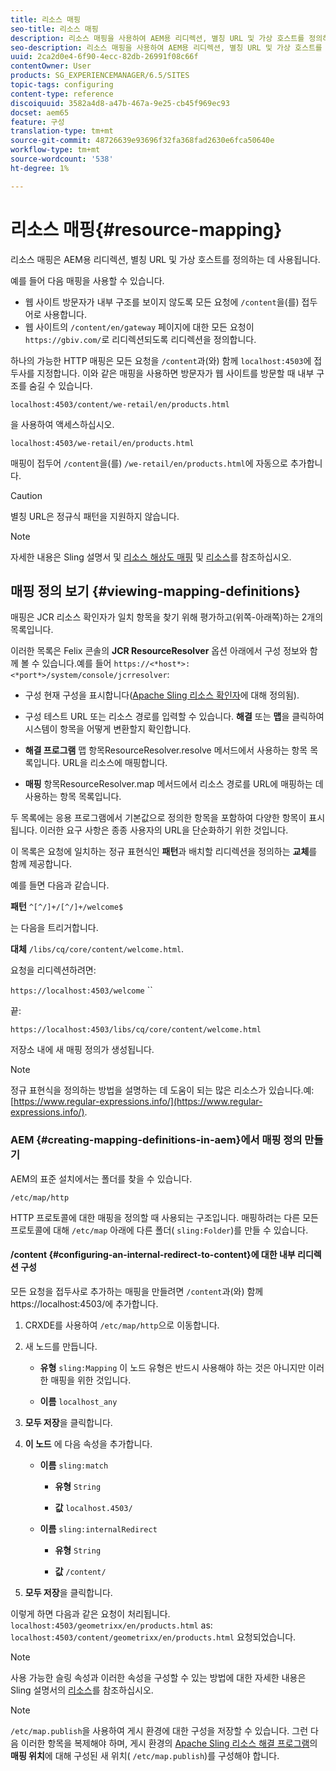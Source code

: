 ```yaml
---
title: 리소스 매핑
seo-title: 리소스 매핑
description: 리소스 매핑을 사용하여 AEM용 리디렉션, 별칭 URL 및 가상 호스트를 정의하는 방법을 알아봅니다.
seo-description: 리소스 매핑을 사용하여 AEM용 리디렉션, 별칭 URL 및 가상 호스트를 정의하는 방법을 알아봅니다.
uuid: 2ca2d0e4-6f90-4ecc-82db-26991f08c66f
contentOwner: User
products: SG_EXPERIENCEMANAGER/6.5/SITES
topic-tags: configuring
content-type: reference
discoiquuid: 3582a4d8-a47b-467a-9e25-cb45f969ec93
docset: aem65
feature: 구성
translation-type: tm+mt
source-git-commit: 48726639e93696f32fa368fad2630e6fca50640e
workflow-type: tm+mt
source-wordcount: '538'
ht-degree: 1%

---
```



# 리소스 매핑{#resource-mapping}

리소스 매핑은 AEM용 리디렉션, 별칭 URL 및 가상 호스트를 정의하는 데 사용됩니다.

예를 들어 다음 매핑을 사용할 수 있습니다.

* 웹 사이트 방문자가 내부 구조를 보이지 않도록 모든 요청에 `/content`을(를) 접두어로 사용합니다.
* 웹 사이트의 `/content/en/gateway` 페이지에 대한 모든 요청이 `https://gbiv.com/`로 리디렉션되도록 리디렉션을 정의합니다.

하나의 가능한 HTTP 매핑은 모든 요청을 `/content`과(와) 함께 `localhost:4503`에 접두사를 지정합니다. 이와 같은 매핑을 사용하면 방문자가 웹 사이트를 방문할 때 내부 구조를 숨길 수 있습니다.

`localhost:4503/content/we-retail/en/products.html`

을 사용하여 액세스하십시오.

`localhost:4503/we-retail/en/products.html`

매핑이 접두어 `/content`을(를) `/we-retail/en/products.html`에 자동으로 추가합니다.

>[!CAUTION]
>
>별칭 URL은 정규식 패턴을 지원하지 않습니다.

>[!NOTE]
>
>자세한 내용은 Sling 설명서 및 [리소스 해상도 매핑](https://sling.apache.org/site/resources.html) 및 [리소스](https://sling.apache.org/site/mappings-for-resource-resolution.html)를 참조하십시오.

## 매핑 정의 보기 {#viewing-mapping-definitions}

매핑은 JCR 리소스 확인자가 일치 항목을 찾기 위해 평가하고(위쪽-아래쪽)하는 2개의 목록입니다.

이러한 목록은 Felix 콘솔의 **JCR ResourceResolver** 옵션 아래에서 구성 정보와 함께 볼 수 있습니다.예를 들어 `https://<*host*>:<*port*>/system/console/jcrresolver`:

* 구성
현재 구성을 표시합니다([Apache Sling 리소스 확인자](/help/sites-deploying/osgi-configuration-settings.md#apacheslingresourceresolver)에 대해 정의됨).

* 구성 테스트
URL 또는 리소스 경로를 입력할 수 있습니다. **해결** 또는 **맵**&#x200B;을 클릭하여 시스템이 항목을 어떻게 변환할지 확인합니다.

* **해결 프로그램**
맵 항목ResourceResolver.resolve 메서드에서 사용하는 항목 목록입니다. URL을 리소스에 매핑합니다.

* **매핑**
항목ResourceResolver.map 메서드에서 리소스 경로를 URL에 매핑하는 데 사용하는 항목 목록입니다.

두 목록에는 응용 프로그램에서 기본값으로 정의한 항목을 포함하여 다양한 항목이 표시됩니다. 이러한 요구 사항은 종종 사용자의 URL을 단순화하기 위한 것입니다.

이 목록은 요청에 일치하는 정규 표현식인 **패턴**&#x200B;과 배치할 리디렉션을 정의하는 **교체**&#x200B;를 함께 제공합니다.

예를 들면 다음과 같습니다.

**패턴** `^[^/]+/[^/]+/welcome$`

는 다음을 트리거합니다.

**대체** `/libs/cq/core/content/welcome.html`.

요청을 리디렉션하려면:

`https://localhost:4503/welcome` ``

끝:

`https://localhost:4503/libs/cq/core/content/welcome.html`

저장소 내에 새 매핑 정의가 생성됩니다.

>[!NOTE]
>
>정규 표현식을 정의하는 방법을 설명하는 데 도움이 되는 많은 리소스가 있습니다.예: [https://www.regular-expressions.info/](https://www.regular-expressions.info/).

### AEM {#creating-mapping-definitions-in-aem}에서 매핑 정의 만들기

AEM의 표준 설치에서는 폴더를 찾을 수 있습니다.

`/etc/map/http`

HTTP 프로토콜에 대한 매핑을 정의할 때 사용되는 구조입니다. 매핑하려는 다른 모든 프로토콜에 대해 `/etc/map` 아래에 다른 폴더( `sling:Folder`)를 만들 수 있습니다.

#### /content {#configuring-an-internal-redirect-to-content}에 대한 내부 리디렉션 구성

모든 요청을 접두사로 추가하는 매핑을 만들려면 `/content`과(와) 함께 https://localhost:4503/에 추가합니다.

1. CRXDE를 사용하여 `/etc/map/http`으로 이동합니다.

1. 새 노드를 만듭니다.

   * **유형** `sling:Mapping`
이 노드 유형은 반드시 사용해야 하는 것은 아니지만 이러한 매핑을 위한 것입니다.

   * **이름** `localhost_any`

1. **모두 저장**&#x200B;을 클릭합니다.
1. **이 노드** 에 다음 속성을 추가합니다.

   * **이름** `sling:match`

      * **유형** `String`

      * **값** `localhost.4503/`
   * **이름** `sling:internalRedirect`

      * **유형** `String`

      * **값** `/content/`


1. **모두 저장**&#x200B;을 클릭합니다.

이렇게 하면 다음과 같은 요청이 처리됩니다.
`localhost:4503/geometrixx/en/products.html`
as:
`localhost:4503/content/geometrixx/en/products.html`
요청되었습니다.

>[!NOTE]
>
>사용 가능한 슬링 속성과 이러한 속성을 구성할 수 있는 방법에 대한 자세한 내용은 Sling 설명서의 [리소스](https://sling.apache.org/site/mappings-for-resource-resolution.html)를 참조하십시오.

>[!NOTE]
>
>`/etc/map.publish`을 사용하여 게시 환경에 대한 구성을 저장할 수 있습니다. 그런 다음 이러한 항목을 복제해야 하며, 게시 환경의 [Apache Sling 리소스 해결 프로그램](/help/sites-deploying/osgi-configuration-settings.md#apacheslingresourceresolver)의 **매핑 위치**&#x200B;에 대해 구성된 새 위치( `/etc/map.publish`)를 구성해야 합니다.

